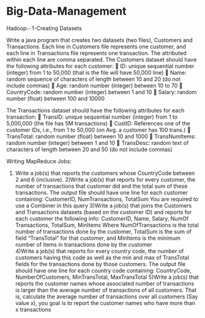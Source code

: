 # Big-Data-Management

Hadoop:-
1-Creating Datasets 

Write a java program that creates two datasets (two files), Customers and Transactions. Each line in Customers file represents one customer, and each line in Transactions file represents one transaction. 
The attributed within each line are comma separated.
The Customers dataset should have the following attributes for each customer:
 ID: unique sequential number (integer) from 1 to 50,000 (that is the file will have 50,000 line)
 Name: random sequence of characters of length between 10 and 20 (do not include commas)
 Age: random number (integer) between 10 to 70
 CountryCode: random number (integer) between 1 and 10
 Salary: random number (float) between 100 and 10000

The Transactions dataset should have the following attributes for each transaction:
 TransID: unique sequential number (integer) from 1 to 5,000,000 (the file has 5M transactions)
 CustID: References one of the customer IDs, i.e., from 1 to 50,000 (on Avg. a customer has 100 trans.)
 TransTotal: random number (float) between 10 and 1000
 TransNumItems: random number (integer) between 1 and 10
 TransDesc: random text of characters of length between 20 and 50 (do not include commas)


Writing MapReduce Jobs:
1) Write a job(s) that reports the customers whose CountryCode between 2 and 6 (inclusive).
2)Write a job(s) that reports for every customer, the number of transactions that customer did and the total sum of these transactions.
  The output file should have one line for each customer containing: CustomerID, NumTransactions, TotalSum You are required to use a Combiner in this query
3)Write a job(s) that joins the Customers and Transactions datasets (based on the customer ID) and reports for each customer the following info: 
 CustomerID, Name, Salary, NumOf Transactions, TotalSum, MinItems Where NumOfTransactions is the total number of transactions done by the customer, TotalSum is the sum of field “TransTotal” for that customer, 
 and MinItems is the minimum number of items in transactions done by the customer  
4)Write a job(s) that reports for every country code, the number of customers having this code as well as the min and max of TransTotal fields for the transactions done by those customers. 
  The output file should have one line for each country code containing: CountryCode, NumberOfCustomers, MinTransTotal, MaxTransTotal
5)Write a job(s) that reports the customer names whose associated number of transactions is larger than the average number of transactions of all customers. 
  That is, calculate the average number of transactions over all customers (Say value x), you goal is to report the customer names who have more than x transactions
  

  
